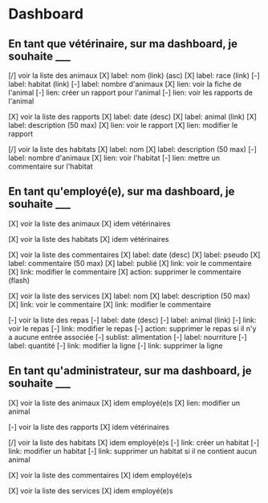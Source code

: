# Dashboard

## En tant que vétérinaire, sur ma dashboard, je souhaite ___

[/] voir la liste des animaux
    [X] label: nom (link) (asc)
    [X] label: race (link)
    [-] label: habitat (link)
    [-] label: nombre d'animaux
    [X] lien: voir la fiche de l'animal
    [-] lien: créer un rapport pour l'animal
    [-] lien: voir les rapports de l'animal

[X] voir la liste des rapports
    [X] label: date (desc)
    [X] label: animal (link)
    [X] label: description (50 max)
    [X] lien: voir le rapport
    [X] lien: modifier le rapport

[/] voir la liste des habitats
    [X] label: nom
    [X] label: description (50 max)
    [-] label: nombre d'animaux
    [X] lien: voir l'habitat
    [-] lien: mettre un commentaire sur l'habitat

## En tant qu'employé(e), sur ma dashboard, je souhaite ___

[X] voir la liste des animaux
    [X] idem vétérinaires

[X] voir la liste des habitats
    [X] idem vétérinaires

[X] voir la liste des commentaires
    [X] label: date (desc)
    [X] label: pseudo
    [X] label: commentaire (50 max)
    [X] label: publié
    [X] link: voir le commentaire
    [X] link: modifier le commentaire
    [X] action: supprimer le commentaire (flash)

[X] voir la liste des services
    [X] label: nom
    [X] label: description (50 max)
    [X] link: voir le commentaire
    [X] link: modifier le commentaire

[-] voir la liste des repas
    [-] label: date (desc)
    [-] label: animal (link)
    [-] link: voir le repas
    [-] link: modifier le repas
    [-] action: supprimer le repas si il n'y a aucune entrée associée
    [-] sublist: alimentation
        [-] label: nourriture
        [-] label: quantité
        [-] link: modifier la ligne
        [-] link: supprimer la ligne


## En tant qu'administrateur, sur ma dashboard, je souhaite ___

[X] voir la liste des animaux
    [X] idem employé(e)s
    [X] lien: modifier un animal

[-] voir la liste des rapports
    [X] idem vétérinaires

[/] voir la liste des habitats
    [X] idem employé(e)s
    [-] link: créer un habitat
    [-] link: modifier un habitat
    [-] link: supprimer un habitat si il ne contient aucun animal

[X] voir la liste des commentaires
    [X] idem employé(e)s

[X] voir la liste des services
    [X] idem employé(e)s